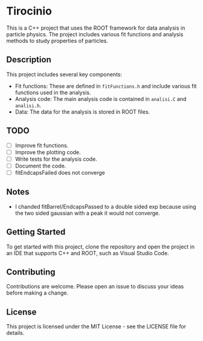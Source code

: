 # Tirocinio 

This is a C++ project that uses the ROOT framework for data analysis in particle physics. The project includes various fit functions and analysis methods to study properties of particles.

## Description

This project includes several key components:

- Fit functions: These are defined in `fitFunctions.h` and include various fit functions used in the analysis.
- Analysis code: The main analysis code is contained in `analisi.C` and `analisi.h`.
- Data: The data for the analysis is stored in ROOT files.

## TODO

- [ ] Improve fit functions.
- [ ] Improve the plotting code.
- [ ] Write tests for the analysis code.
- [ ] Document the code.
- [ ] fitEndcapsFailed does not converge

## Notes
- I chanded fitBarrel/EndcapsPassed to a double sided exp because using the two sided gaussian with a peak it would not converge.

## Getting Started

To get started with this project, clone the repository and open the project in an IDE that supports C++ and ROOT, such as Visual Studio Code.

## Contributing

Contributions are welcome. Please open an issue to discuss your ideas before making a change.

## License

This project is licensed under the MIT License - see the LICENSE file for details.
